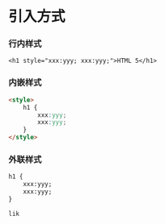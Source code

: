 # 引入方式
### 行内样式
`<h1 style="xxx:yyy; xxx:yyy;">HTML 5</h1>`
### 内嵌样式
```html
<style>
	h1 {
		xxx:yyy;
		xxx:yyy;
	}
</style>
```
### 外联样式
```html
h1 {
	xxx:yyy;
	xxx:yyy;
}
```
```html
lik
```